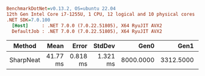 ``` ini

BenchmarkDotNet=v0.13.2, OS=ubuntu 22.04
12th Gen Intel Core i7-1255U, 1 CPU, 12 logical and 10 physical cores
.NET SDK=7.0.100
  [Host]     : .NET 7.0.0 (7.0.22.51805), X64 RyuJIT AVX2
  DefaultJob : .NET 7.0.0 (7.0.22.51805), X64 RyuJIT AVX2


```
|    Method |     Mean |    Error |   StdDev |      Gen0 |      Gen1 |     Gen2 | Allocated |
|---------- |---------:|---------:|---------:|----------:|----------:|---------:|----------:|
| SharpNeat | 41.77 ms | 0.818 ms | 1.321 ms | 8000.0000 | 3312.5000 | 812.5000 |  46.38 MB |
